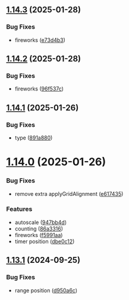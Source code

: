 ## [1.14.3](https://github.com/petermihailov/metronome/compare/v1.14.2...v1.14.3) (2025-01-28)


### Bug Fixes

* fireworks ([e73d4b3](https://github.com/petermihailov/metronome/commit/e73d4b32fec65fe226a28f8ad763dd6f081ae417))



## [1.14.2](https://github.com/petermihailov/metronome/compare/v1.14.1...v1.14.2) (2025-01-28)


### Bug Fixes

* fireworks ([96f537c](https://github.com/petermihailov/metronome/commit/96f537c12739566cc1f0be271480e0a5f4272789))



## [1.14.1](https://github.com/petermihailov/metronome/compare/v1.14.0...v1.14.1) (2025-01-26)


### Bug Fixes

* type ([891a880](https://github.com/petermihailov/metronome/commit/891a880af11bb734f07436dc110537cbad8ca134))



# [1.14.0](https://github.com/petermihailov/metronome/compare/v1.13.1...v1.14.0) (2025-01-26)


### Bug Fixes

* remove extra applyGridAlignment ([e617435](https://github.com/petermihailov/metronome/commit/e617435f5a13e753a2bd9968aab69e2b43b1f13f))


### Features

* autoscale ([947bb4d](https://github.com/petermihailov/metronome/commit/947bb4d5d41d9432a8b435e85b026c22ac026372))
* counting ([86a3316](https://github.com/petermihailov/metronome/commit/86a33161642ad9d937504debd288bc0503a18a16))
* fireworks ([f5991aa](https://github.com/petermihailov/metronome/commit/f5991aa5c270897999b3d414a13d620b97ddefca))
* timer position ([dbe0c12](https://github.com/petermihailov/metronome/commit/dbe0c1279f924c748351c87a3ad98c3b5bdaa114))



## [1.13.1](https://github.com/petermihailov/metronome/compare/v1.13.0...v1.13.1) (2024-09-25)


### Bug Fixes

* range position ([d950a6c](https://github.com/petermihailov/metronome/commit/d950a6c7c97426adf60549e152c7a673959fd9c3))



